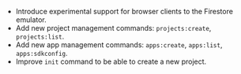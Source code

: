 * Introduce experimental support for browser clients to the Firestore emulator.
* Add new project management commands: `projects:create`, `projects:list`.
* Add new app management commands: `apps:create`, `apps:list`, `apps:sdkconfig`.
* Improve `init` command to be able to create a new project.
